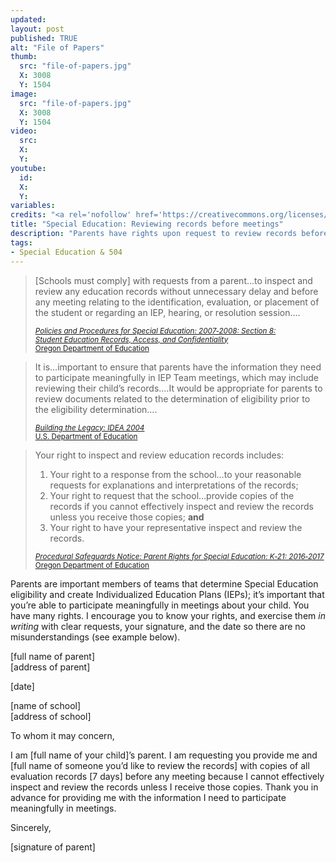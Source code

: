 ```yaml
---
updated:
layout: post
published: TRUE
alt: "File of Papers"
thumb:
  src: "file-of-papers.jpg"
  X: 3008
  Y: 1504
image:
  src: "file-of-papers.jpg"
  X: 3008
  Y: 1504
video:
  src: 
  X: 
  Y: 
youtube:
  id:
  X:
  Y:
variables:
credits: "<a rel='nofollow' href='https://creativecommons.org/licenses/by-sa/2.0/' target='_blank'><svg xmlns='http://www.w3.org/2000/svg' viewBox='5.5 -3.5 64 64' enable-background='new 5.5 -3.5 64 64'><circle fill='#fff' cx='37.785' cy='28.501' r='28.836'/><path d='M37.441-3.5c8.951 0 16.572 3.125 22.857 9.372 3.008 3.009 5.295 6.448 6.857 10.314 1.561 3.867 2.344 7.971 2.344 12.314 0 4.381-.773 8.486-2.314 12.313-1.543 3.828-3.82 7.21-6.828 10.143-3.123 3.085-6.666 5.448-10.629 7.086-3.961 1.638-8.057 2.457-12.285 2.457s-8.276-.808-12.143-2.429c-3.866-1.618-7.333-3.961-10.4-7.027-3.067-3.066-5.4-6.524-7-10.372s-2.4-7.904-2.4-12.171c0-4.229.809-8.295 2.428-12.2 1.619-3.905 3.972-7.4 7.057-10.486 6.095-6.208 13.58-9.314 22.456-9.314zm.116 5.772c-7.314 0-13.467 2.553-18.458 7.657-2.515 2.553-4.448 5.419-5.8 8.6-1.354 3.181-2.029 6.505-2.029 9.972 0 3.429.675 6.734 2.029 9.913 1.353 3.183 3.285 6.021 5.8 8.516 2.514 2.496 5.351 4.399 8.515 5.715 3.161 1.314 6.476 1.971 9.943 1.971 3.428 0 6.75-.665 9.973-1.999 3.219-1.335 6.121-3.257 8.713-5.771 4.99-4.876 7.484-10.99 7.484-18.344 0-3.543-.648-6.895-1.943-10.057-1.293-3.162-3.18-5.98-5.654-8.458-5.146-5.143-11.335-7.715-18.573-7.715zm-.401 20.915l-4.287 2.229c-.458-.951-1.019-1.619-1.685-2-.667-.38-1.286-.571-1.858-.571-2.856 0-4.286 1.885-4.286 5.657 0 1.714.362 3.084 1.085 4.113.724 1.029 1.791 1.544 3.201 1.544 1.867 0 3.181-.915 3.944-2.743l3.942 2c-.838 1.563-2 2.791-3.486 3.686-1.484.896-3.123 1.343-4.914 1.343-2.857 0-5.163-.875-6.915-2.629-1.752-1.752-2.628-4.19-2.628-7.313 0-3.048.886-5.466 2.657-7.257 1.771-1.79 4.009-2.686 6.715-2.686 3.963-.002 6.8 1.541 8.515 4.627zm18.457 0l-4.229 2.229c-.457-.951-1.02-1.619-1.686-2-.668-.38-1.307-.571-1.914-.571-2.857 0-4.287 1.885-4.287 5.657 0 1.714.363 3.084 1.086 4.113.723 1.029 1.789 1.544 3.201 1.544 1.865 0 3.18-.915 3.941-2.743l4 2c-.875 1.563-2.057 2.791-3.541 3.686-1.486.896-3.105 1.343-4.857 1.343-2.896 0-5.209-.875-6.941-2.629-1.736-1.752-2.602-4.19-2.602-7.313 0-3.048.885-5.466 2.658-7.257 1.77-1.79 4.008-2.686 6.713-2.686 3.962-.002 6.783 1.541 8.458 4.627z'/></svg></a> Jodimichelle | <a rel='nofollow' href='https://www.flickr.com/photos/jodimichelle/5882754965/' target='_blank'>Flickr</a> | unendorsed adaptation"
title: "Special Education: Reviewing records before meetings"
description: "Parents have rights upon request to review records before meetings, invite someone else to review the records, and receive explanations and interpretations."
tags:
- Special Education & 504
---
```

<blockquote><div>
<p>[Schools must comply] with requests from a parent&hellip;to inspect and review any education records without unnecessary delay and before any meeting relating to the identification, evaluation, or placement of the student or regarding an IEP, hearing, or resolution session&hellip;.</p>
<div class="citation"><small><a rel="nofollow" href="http://www.ode.state.or.us/policy/federal/idea/policyproced/08recordsfinal.doc" title="Procedural Safeguards Notice: Parent Rights for Special Education: K-21" target="_blank"><cite>Policies&nbsp;and&nbsp;Procedures for&nbsp;Special&nbsp;Education: 2007‑2008: Section&nbsp;8: Student&nbsp;Education&nbsp;Records, Access,&nbsp;and&nbsp;Confidentiality</cite><br>Oregon&nbsp;Department of&nbsp;Education</a></small></div>
</div></blockquote>

<blockquote><div>
<p>It is&hellip;important to ensure that parents have the information they need to participate meaningfully in IEP Team meetings, which may include reviewing their child’s records.&hellip;It would be appropriate for parents to review documents related to the determination of eligibility prior to the eligibility determination&hellip;.</p>
<div class="citation"><small><a rel="nofollow" href="http://idea-b.ed.gov/explore/view/p/,root,regs,preamble2,prepart2,D,1992,.html" title="Building the Legacy: IDEA 2004" target="_blank"><cite>Building&nbsp;the&nbsp;Legacy: IDEA&nbsp;2004</cite><br>U.S. Department of Education</a></small></div>
</div></blockquote>

<blockquote><div>
<p>Your right to inspect and review education records includes:</p>
<ol>
<li>Your right to a response from the school&hellip;to your reasonable requests for explanations and interpretations of the records;</li>
<li>Your right to request that the school&hellip;provide copies of the records if you cannot effectively inspect and review the records unless you receive those copies; <strong class="underline">and</strong></li>
<li>Your right to have your representative inspect and review the records.</li>
</ol>
<div class="citation"><small><a rel="nofollow" href="http://www.ode.state.or.us/wma/pubs/proceduralsafeguards/k21/englishk21.pdf" title="Procedural Safeguards Notice: Parent Rights for Special Education: K-21" target="_blank"><cite>Procedural&nbsp;Safeguards&nbsp;Notice: Parent&nbsp;Rights&nbsp;for&nbsp;Special&nbsp;Education: K‑21:&nbsp;2016‑2017</cite><br>Oregon&nbsp;Department of&nbsp;Education</a></small></div>
</div></blockquote>

<p>Parents are important members of teams that determine Special Education eligibility and create Individualized Education Plans (IEPs); it’s important that you’re able to participate meaningfully in meetings about your child. You have many rights. I encourage you to know your rights, and exercise them <i>in writing</i> with clear requests, your signature, and the date so there are no misunderstandings (see example below).</p>

<section class="paper">
<p class="blue">[full name of parent]<br>[address of parent]</p>
<p class="blue">[date]</p>
<p class="blue">[name of school]<br>[address of school]</p>
<p>To whom it may concern,</p>
<p>I am <span class="blue">[full name of your child]</span>’s parent. I am requesting you provide me and <span class="blue">[full name of someone you’d like to review the records]</span> with copies of all evaluation records <span class="blue">[7 days]</span> before any meeting because I cannot effectively inspect and review the records unless I receive those copies. Thank you in advance for providing me with the information I need to participate meaningfully in meetings.</p>
<p>Sincerely,</p>
<p class="blue">[signature of parent]</p>
</section>